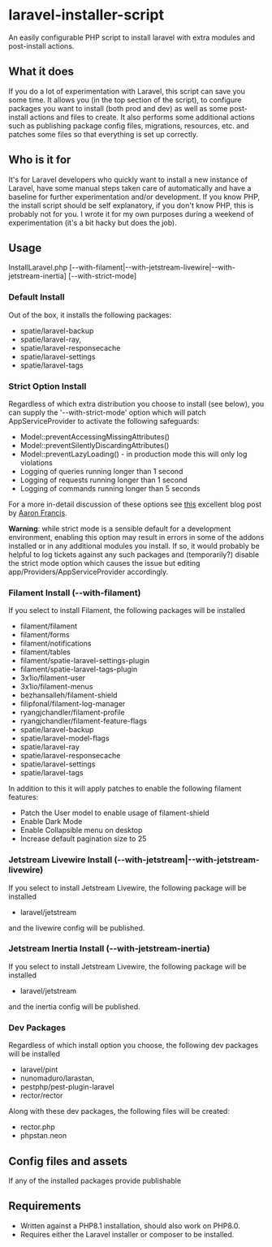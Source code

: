 # laravel-installer-script
An easily configurable PHP script to install laravel with extra modules and post-install actions.


## What it does
If you do a lot of experimentation with Laravel, this script can save you some time. It allows you 
(in the top section of the script), to configure packages you want to install (both prod and dev) 
as well as some post-install actions and files to create. It also performs some additional actions 
such as publishing package config files, migrations, resources, etc. and patches some files so that 
everything is set up correctly. 


## Who is it for
It's for Laravel developers who quickly want to install a new instance of Laravel, have some manual 
steps taken care of automatically and have a baseline for further experimentation and/or development. 
If you know PHP, the install script should be self explanatory, if you don't know PHP, this is probably 
not for you. I wrote it for my own purposes during a weekend of experimentation (it's a bit hacky but 
does the job).


## Usage

InstallLaravel.php <targetDirectory> [--with-filament|--with-jetstream-livewire|--with-jetstream-inertia] [--with-strict-mode]


### Default Install

Out of the box, it installs the following packages: 

- spatie/laravel-backup
- spatie/laravel-ray,
- spatie/laravel-responsecache
- spatie/laravel-settings
- spatie/laravel-tags


### Strict Option Install

Regardless of which extra distribution you choose to install (see below), you can supply
the '--with-strict-mode' option which will patch AppServiceProvider to activate the following
safeguards: 

- Model::preventAccessingMissingAttributes()
- Model::preventSilentlyDiscardingAttributes()
- Model::preventLazyLoading() - in production mode this will only log violations
- Logging of queries running longer than 1 second
- Logging of requests running longer than 1 second
- Logging of commands running longer than 5 seconds

For a more in-detail discussion of these options see 
[this](https://planetscale.com/blog/laravels-safety-mechanisms) excellent blog post 
by [Aaron Francis](https://twitter.com/aarondfrancis).

**Warning**: while strict mode is a sensible default for a development environment, enabling 
this option may result in errors in some of the addons installed or in any additional 
modules you install. If so, it would probably be helpful to log tickets against any 
such packages and (temporarily?) disable the strict mode option which causes the 
issue but editing app/Providers/AppServiceProvider accordingly. 


### Filament Install (--with-filament)

If you select to install Filament, the following packages will be installed

- filament/filament
- filament/forms
- filament/notifications
- filament/tables
- filament/spatie-laravel-settings-plugin
- filament/spatie-laravel-tags-plugin
- 3x1io/filament-user
- 3x1io/filament-menus
- bezhansalleh/filament-shield
- filipfonal/filament-log-manager
- ryangjchandler/filament-profile
- ryangjchandler/filament-feature-flags
- spatie/laravel-backup
- spatie/laravel-model-flags
- spatie/laravel-ray
- spatie/laravel-responsecache
- spatie/laravel-settings
- spatie/laravel-tags

In addition to this it will apply patches to enable the following filament features: 

- Patch the User model to enable usage of filament-shield
- Enable Dark Mode
- Enable Collapsible menu on desktop
- Increase default pagination size to 25


### Jetstream Livewire Install (--with-jetstream|--with-jetstream-livewire)

If you select to install Jetstream Livewire, the following package will be installed

- laravel/jetstream

and the livewire config will be published. 


### Jetstream Inertia Install (--with-jetstream-inertia)

If you select to install Jetstream Livewire, the following package will be installed

- laravel/jetstream

and the inertia config will be published. 


### Dev Packages

Regardless of which install option you choose, the following dev packages will be installed 

- laravel/pint
- nunomaduro/larastan,
- pestphp/pest-plugin-laravel
- rector/rector

Along with these dev packages, the following files will be created: 

- rector.php
- phpstan.neon


## Config files and assets

If any of the installed packages provide publishable 

## Requirements
- Written against a PHP8.1 installation, should also work on PHP8.0.
- Requires either the Laravel installer or composer to be installed.

